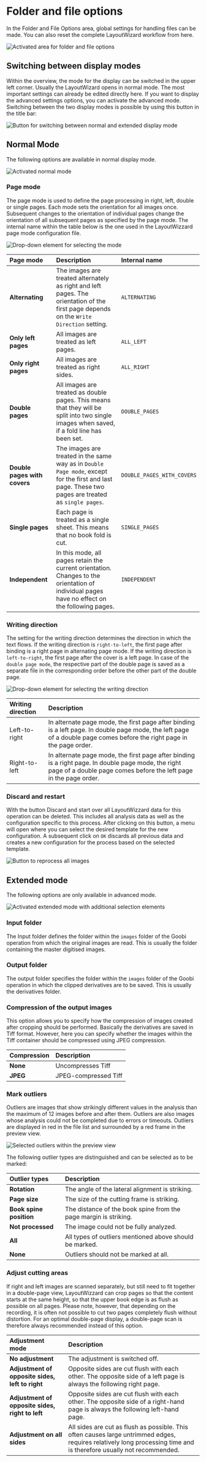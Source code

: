 # Folder and file options

In the Folder and File Options area, global settings for handling files can be made. You can also reset the complete LayoutWizard workflow from here.

![Activated area for folder and file options](../../../../.gitbook/assets/layoutwizzard_13%20%281%29.png)

## Switching between display modes

Within the overview, the mode for the display can be switched in the upper left corner. Usually the LayoutWizard opens in normal mode. The most important settings can already be edited directly here. If you want to display the advanced settings options, you can activate the advanced mode. Switching between the two display modes is possible by using this button in the title bar:

![Button for switching between normal and extended display mode](../../../../.gitbook/assets/layoutwizzard_40.png)

## Normal Mode

The following options are available in normal display mode.

![Activated normal mode](../../../../.gitbook/assets/layoutwizzard_47.png)

### Page mode

The page mode is used to define the page processing in right, left, double or single pages. Each mode sets the orientation for all images once. Subsequent changes to the orientation of individual pages change the orientation of all subsequent pages as specified by the page mode. The internal name within the table below is the one used in the LayoutWizzard page mode configuration file.

![Drop-down element for selecting the mode](../../../../.gitbook/assets/layoutwizzard_44.png)

| Page mode | Description | Internal name |
| :--- | :--- | :--- |
| **Alternating** | The images are treated alternately as right and left pages. The orientation of the first page depends on the `Write Direction` setting. | `ALTERNATING` |
| **Only left pages** | All images are treated as left pages. | `ALL_LEFT` |
| **Only right pages** | All images are treated as right sides. | `ALL_RIGHT` |
| **Double pages** | All images are treated as double pages. This means that they will be split into two single images when saved, if a fold line has been set. | `DOUBLE_PAGES` |
| **Double pages with covers** | The images are treated in the same way as in `Double Page mode`, except for the first and last page. These two pages are treated as `single pages`. | `DOUBLE_PAGES_WITH_COVERS` |
| **Single pages** | Each page is treated as a single sheet. This means that no book fold is cut. | `SINGLE_PAGES` |
| **Independent** | In this mode, all pages retain the current orientation. Changes to the orientation of individual pages have no effect on the following pages. | `INDEPENDENT` |

### Writing direction

The setting for the writing direction determines the direction in which the text flows. If the writing direction is `right-to-left`, the first page after binding is a right page in alternating page mode. If the writing direction is `left-to-right`, the first page after the cover is a left page. In case of the `double page mode`, the respective part of the double page is saved as a separate file in the corresponding order before the other part of the double page.

![Drop-down element for selecting the writing direction](../../../../.gitbook/assets/layoutwizzard_45.png)

| Writing direction | Description |
| :--- | :--- |
| Left-to-right | In alternate page mode, the first page after binding is a left page. In double page mode, the left page of a double page comes before the right page in the page order. |
| Right-to-left | In alternate page mode, the first page after binding is a right page. In double page mode, the right page of a double page comes before the left page in the page order. |

### Discard and restart

With the button Discard and start over all LayoutWizzard data for this operation can be deleted. This includes all analysis data as well as the configuration specific to this process. After clicking on this button, a menu will open where you can select the desired template for the new configuration. A subsequent click on `OK` discards all previous data and creates a new configuration for the process based on the selected template.

![Button to reprocess all images](../../../../.gitbook/assets/layoutwizzard_43.png)

## Extended mode

The following options are only available in advanced mode.

![Activated extended mode with additional selection elements](../../../../.gitbook/assets/layoutwizzard_48.png)

### Input folder

The Input folder defines the folder within the `images` folder of the Goobi operation from which the original images are read. This is usually the folder containing the master digitised images.

### Output folder

The output folder specifies the folder within the `images` folder of the Goobi operation in which the clipped derivatives are to be saved. This is usually the derivatives folder.

### Compression of the output images

This option allows you to specify how the compression of images created after cropping should be performed. Basically the derivatives are saved in Tiff format. However, here you can specify whether the images within the Tiff container should be compressed using JPEG compression.

| **Compression** | Description |
| :--- | :--- |
| **None** | Uncompresses Tiff |
| **JPEG** | JPEG-compressed Tiff |

### Mark outliers

Outliers are images that show strikingly different values in the analysis than the maximum of 12 images before and after them. Outliers are also images whose analysis could not be completed due to errors or timeouts. Outliers are displayed in red in the file list and surrounded by a red frame in the preview view.

![Selected outliers within the preview view](../../../../.gitbook/assets/layoutwizzard_12.png)

The following outlier types are distinguished and can be selected as to be marked:

| Outlier types | Description |
| :--- | :--- |
| **Rotation** | The angle of the lateral alignment is striking. |
| **Page size** | The size of the cutting frame is striking. |
| **Book spine position** | The distance of the book spine from the page margin is striking. |
| **Not processed** | The image could not be fully analyzed. |
| **All** | All types of outliers mentioned above should be marked. |
| **None** | Outliers should not be marked at all. |

### Adjust cutting areas

If right and left images are scanned separately, but still need to fit together in a double-page view, LayoutWizzard can crop pages so that the content starts at the same height, so that the upper book edge is as flush as possible on all pages. Please note, however, that depending on the recording, it is often not possible to cut two pages completely flush without distortion. For an optimal double-page display, a double-page scan is therefore always recommended instead of this option.

| **Adjustment** mode | Description |
| :--- | :--- |
| **No adjustment** | The adjustment is switched off. |
| **Adjustment of opposite sides, left to right** | Opposite sides are cut flush with each other. The opposite side of a left page is always the following right page. |
| **Adjustment of opposite sides, right to left** | Opposite sides are cut flush with each other. The opposite side of a right-hand page is always the following left-hand page. |
| **Adjustment on all sides** | All sides are cut as flush as possible. This often causes large untrimmed edges, requires relatively long processing time and is therefore usually not recommended. |

